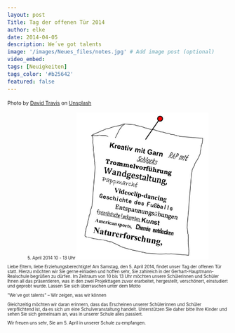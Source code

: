 ```yaml
---
layout: post
Title: Tag der offenen Tür 2014
author: elke
date: 2014-04-05
description: We´ve got talents
image: '/images/Neues_files/notes.jpg' # Add image post (optional)
video_embed:
tags: [Neuigkeiten]
tags_color: '#b25642'
featured: false
---
```

<small>Photo by <a href="https://unsplash.com/@dtravisphd?utm_content=creditCopyText&utm_medium=referral&utm_source=unsplash">David Travis</a> on <a href="https://unsplash.com/photos/brown-fountain-pen-on-notebook-5bYxXawHOQg?utm_content=creditCopyText&utm_medium=referral&utm_source=unsplash">Unsplash</a><small>
  

<div style="text-align: center">
5. April 2014
10 - 13 Uhr
	<img src="/images/Neues_files/Spickzettel.jpg" height="335" width="300"> 
</div>

Liebe Eltern, liebe Erziehungsberechtigte!
Am Samstag, den 5. April 2014, findet unser Tag der offenen Tür statt. Hierzu möchten wir Sie gerne einladen und hoffen sehr, Sie zahlreich in der Gerhart-Hauptmann-Realschule begrüßen zu dürfen. Im Zeitraum von 10 bis 13 Uhr möchten unsere Schülerinnen und Schüler Ihnen all das präsentieren, was in den zwei Projekttagen zuvor erarbeitet, hergestellt, verschönert, einstudiert und geprobt wurde. Lassen Sie sich überraschen unter dem Motto

"We´ve got talents" – Wir zeigen, was wir können

Gleichzeitig möchten wir daran erinnern, dass das Erscheinen unserer Schülerinnen und Schüler verpflichtend ist, da es sich um eine Schulveranstaltung handelt. Unterstützen Sie daher bitte Ihre Kinder und sehen Sie sich gemeinsam an, was in unserer Schule alles passiert. 

Wir freuen uns sehr, Sie am 5. April in unserer Schule zu empfangen. 

